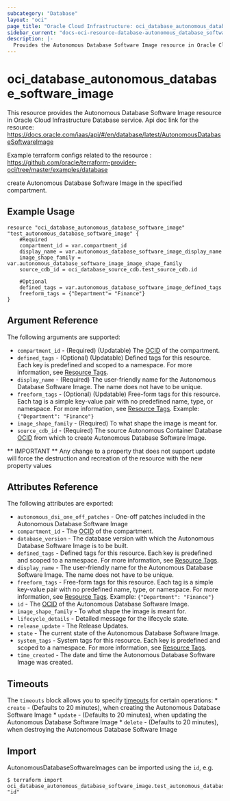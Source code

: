 ```yaml
---
subcategory: "Database"
layout: "oci"
page_title: "Oracle Cloud Infrastructure: oci_database_autonomous_database_software_image"
sidebar_current: "docs-oci-resource-database-autonomous_database_software_image"
description: |-
  Provides the Autonomous Database Software Image resource in Oracle Cloud Infrastructure Database service
---
```


# oci_database_autonomous_database_software_image
This resource provides the Autonomous Database Software Image resource in Oracle Cloud Infrastructure Database service.
Api doc link for the resource: https://docs.oracle.com/iaas/api/#/en/database/latest/AutonomousDatabaseSoftwareImage

Example terraform configs related to the resource : https://github.com/oracle/terraform-provider-oci/tree/master/examples/database

create Autonomous Database Software Image in the specified compartment.


## Example Usage

```hcl
resource "oci_database_autonomous_database_software_image" "test_autonomous_database_software_image" {
	#Required
	compartment_id = var.compartment_id
	display_name = var.autonomous_database_software_image_display_name
	image_shape_family = var.autonomous_database_software_image_image_shape_family
	source_cdb_id = oci_database_source_cdb.test_source_cdb.id

	#Optional
	defined_tags = var.autonomous_database_software_image_defined_tags
	freeform_tags = {"Department"= "Finance"}
}
```

## Argument Reference

The following arguments are supported:

* `compartment_id` - (Required) (Updatable) The [OCID](https://docs.cloud.oracle.com/iaas/Content/General/Concepts/identifiers.htm) of the compartment.
* `defined_tags` - (Optional) (Updatable) Defined tags for this resource. Each key is predefined and scoped to a namespace. For more information, see [Resource Tags](https://docs.cloud.oracle.com/iaas/Content/General/Concepts/resourcetags.htm). 
* `display_name` - (Required) The user-friendly name for the Autonomous Database Software Image. The name does not have to be unique.
* `freeform_tags` - (Optional) (Updatable) Free-form tags for this resource. Each tag is a simple key-value pair with no predefined name, type, or namespace. For more information, see [Resource Tags](https://docs.cloud.oracle.com/iaas/Content/General/Concepts/resourcetags.htm).  Example: `{"Department": "Finance"}` 
* `image_shape_family` - (Required) To what shape the image is meant for.
* `source_cdb_id` - (Required) The source Autonomous Container Database [OCID](https://docs.cloud.oracle.com/iaas/Content/General/Concepts/identifiers.htm) from which to create Autonomous Database Software Image.


** IMPORTANT **
Any change to a property that does not support update will force the destruction and recreation of the resource with the new property values

## Attributes Reference

The following attributes are exported:

* `autonomous_dsi_one_off_patches` - One-off patches included in the Autonomous Database Software Image
* `compartment_id` - The [OCID](https://docs.cloud.oracle.com/iaas/Content/General/Concepts/identifiers.htm) of the compartment.
* `database_version` - The database version with which the Autonomous Database Software Image is to be built.
* `defined_tags` - Defined tags for this resource. Each key is predefined and scoped to a namespace. For more information, see [Resource Tags](https://docs.cloud.oracle.com/iaas/Content/General/Concepts/resourcetags.htm). 
* `display_name` - The user-friendly name for the Autonomous Database Software Image. The name does not have to be unique.
* `freeform_tags` - Free-form tags for this resource. Each tag is a simple key-value pair with no predefined name, type, or namespace. For more information, see [Resource Tags](https://docs.cloud.oracle.com/iaas/Content/General/Concepts/resourcetags.htm).  Example: `{"Department": "Finance"}` 
* `id` - The [OCID](https://docs.cloud.oracle.com/iaas/Content/General/Concepts/identifiers.htm) of the Autonomous Database Software Image.
* `image_shape_family` - To what shape the image is meant for.
* `lifecycle_details` - Detailed message for the lifecycle state.
* `release_update` - The Release Updates.
* `state` - The current state of the Autonomous Database Software Image.
* `system_tags` - System tags for this resource. Each key is predefined and scoped to a namespace. For more information, see [Resource Tags](https://docs.cloud.oracle.com/iaas/Content/General/Concepts/resourcetags.htm). 
* `time_created` - The date and time the Autonomous Database Software Image was created.

## Timeouts

The `timeouts` block allows you to specify [timeouts](https://registry.terraform.io/providers/oracle/oci/latest/docs/guides/changing_timeouts) for certain operations:
	* `create` - (Defaults to 20 minutes), when creating the Autonomous Database Software Image
	* `update` - (Defaults to 20 minutes), when updating the Autonomous Database Software Image
	* `delete` - (Defaults to 20 minutes), when destroying the Autonomous Database Software Image


## Import

AutonomousDatabaseSoftwareImages can be imported using the `id`, e.g.

```
$ terraform import oci_database_autonomous_database_software_image.test_autonomous_database_software_image "id"
```


